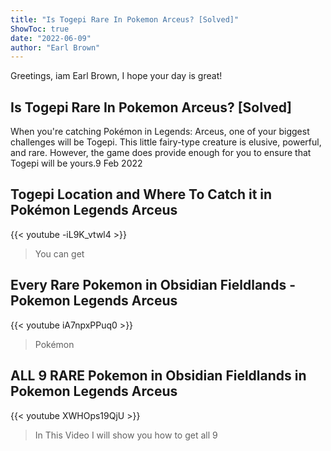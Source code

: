 ```yaml
---
title: "Is Togepi Rare In Pokemon Arceus? [Solved]"
ShowToc: true 
date: "2022-06-09"
author: "Earl Brown" 
---
```


Greetings, iam Earl Brown, I hope your day is great!
## Is Togepi Rare In Pokemon Arceus? [Solved]
 When you're catching Pokémon in Legends: Arceus, one of your biggest challenges will be Togepi. This little fairy-type creature is elusive, powerful, and rare. However, the game does provide enough for you to ensure that Togepi will be yours.9 Feb 2022

## Togepi Location and Where To Catch it in Pokémon Legends Arceus
{{< youtube -iL9K_vtwl4 >}}
>You can get 

## Every Rare Pokemon in Obsidian Fieldlands - Pokemon Legends Arceus
{{< youtube iA7npxPPuq0 >}}
>Pokémon

## ALL 9 RARE Pokemon in Obsidian Fieldlands in Pokemon Legends Arceus
{{< youtube XWHOps19QjU >}}
>In This Video I will show you how to get all 9 

